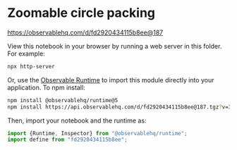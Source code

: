 # Zoomable circle packing

https://observablehq.com/d/fd2920434115b8ee@187

View this notebook in your browser by running a web server in this folder. For
example:

~~~sh
npx http-server
~~~

Or, use the [Observable Runtime](https://github.com/observablehq/runtime) to
import this module directly into your application. To npm install:

~~~sh
npm install @observablehq/runtime@5
npm install https://api.observablehq.com/d/fd2920434115b8ee@187.tgz?v=3
~~~

Then, import your notebook and the runtime as:

~~~js
import {Runtime, Inspector} from "@observablehq/runtime";
import define from "fd2920434115b8ee";
